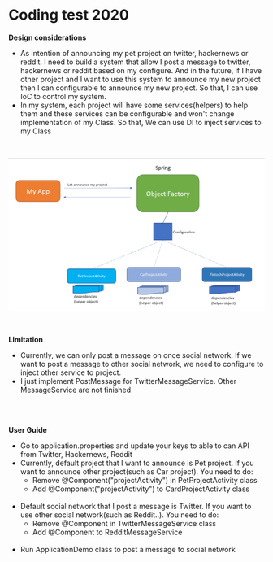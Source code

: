 # Coding test 2020
**Design considerations**<br/>
- As intention of announcing my pet project on twitter, hackernews or reddit. 
I need to build a system that allow I post a message to twitter, hackernews or reddit based on my configure.
And in the future, if I have other project and I want to use this system to announce my new project then I can configurable to announce my new project. So that, I can use IoC to control my system.
- In my system, each project will have some services(helpers) to help them and these services can be configurable and won't change implementation of my Class. So that, We can use DI to inject services to my Class
<br/>

![](design.png)

<br/>

**Limitation**<br/>
- Currently, we can only post a message on once social network. If we want to post a message to other social network, we need to configure to inject other service to project.<br/>
- I just implement PostMessage for TwitterMessageService. Other MessageService are not finished
<br/>
<br/>

**User Guide**<br/>
- Go to application.properties and update your keys to able to can API from Twitter, Hackernews, Reddit<br/>
- Currently, default project that I want to announce is Pet project. If you want to announce other project(such as Car project). You need to do:<br/>
    + Remove @Component("projectActivity") in PetProjectActivity class<br/>
    + Add @Component("projectActivity") to CardProjectActivity class<br/><br/>
- Default social network that I post a message is Twitter. If you want to use other social network(such as Reddit..). You need to do:<br/>
    + Remove @Component in TwitterMessageService class<br/>
    + Add @Component to RedditMessageService<br/><br/>
- Run ApplicationDemo class to post a message to social network    <br/>


